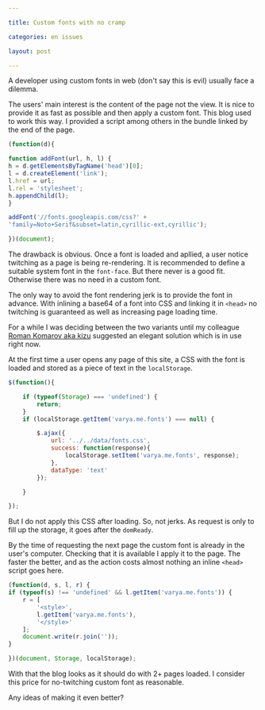 ```yaml
---

title: Custom fonts with no cramp

categories: en issues

layout: post

---
```

A developer using custom fonts in web (don't say this is evil) usually face a
dilemma.

The users' main interest is the content of the page not the
view. It is nice to provide it as fast as possible and then apply a custom font.
This blog used to work this way. I provided a script among others in the bundle
linked by the end of the page.
<!--more-->

```js
(function(d){

function addFont(url, h, l) {
h = d.getElementsByTagName('head')[0];
l = d.createElement('link');
l.href = url;
l.rel = 'stylesheet';
h.appendChild(l);
}

addFont('//fonts.googleapis.com/css?' +
'family=Noto+Serif&subset=latin,cyrillic-ext,cyrillic');

})(document);
```

The drawback is obvious. Once a font is loaded and apllied, a user notice
twitching as a page is being re-rendering. It is recommended to define a
suitable system font in the `font-face`. But there never is a good fit.
Otherwise there was no need in a custom font.

The only way to avoid the font rendering jerk is to provide the font in advance.
With inlining a base64 of a font into CSS and linking it in `<head>` no
twitching is guaranteed as well as increasing page loading time.

For a while I was deciding between the two variants until my colleague [Roman
Komarov aka kizu](http://kizu.ru/en/) suggested an elegant solution which is in
use right now.

At the first time a user opens any page of this site, a CSS with the font is
loaded and stored as a piece of text in the `localStorage`.

```js
$(function(){

    if (typeof(Storage) === 'undefined') {
        return;
    }
    if (localStorage.getItem('varya.me.fonts') === null) {

        $.ajax({
            url: '../../data/fonts.css',
            success: function(response){
                localStorage.setItem('varya.me.fonts', response);
            },
            dataType: 'text'
        });

    }

});
```

But I do not apply this CSS after loading. So, not jerks. As request is only to
fill up the storage, it goes after the `domReady`.

By the time of requesting the next page the custom font is already in the user's
computer. Checking that it is available I apply it to the page. The faster the
better, and as the action costs almost nothing an inline `<head>` script goes
here.

```js
(function(d, s, l, r) {
if (typeof(s) !== 'undefined' && l.getItem('varya.me.fonts')) {
    r = [
        '<style>',
        l.getItem('varya.me.fonts'),
        '</style>'
    ];
    document.write(r.join(''));
}

})(document, Storage, localStorage);
```

With that the blog looks as it should do with 2+ pages loaded. I consider this
price for no-twitching custom font as reasonable.

Any ideas of making it even better?
